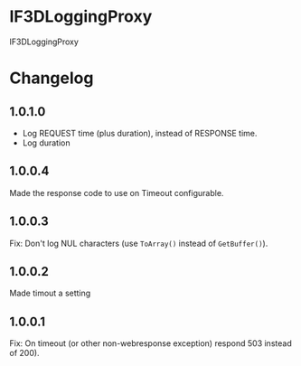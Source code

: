 IF3DLoggingProxy
================

IF3DLoggingProxy

Changelog
=========
1.0.1.0
-------
* Log REQUEST time (plus duration), instead of RESPONSE time.
* Log duration

1.0.0.4
-------
Made the response code to use on Timeout configurable.

1.0.0.3
-------
Fix: Don't log NUL characters (use `ToArray()` instead of `GetBuffer()`).

1.0.0.2
-------
Made timout a setting

1.0.0.1
-------
Fix: On timeout (or other non-webresponse exception) respond 503 instead of 200). 
